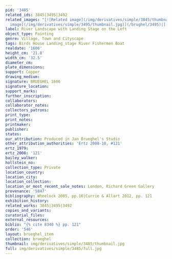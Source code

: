```yaml
---
pid: '3485'
related_ids: 3845|3495|3492
related_images: "[![Related image](/img/derivatives/simple/3845/thumbnail.jpg)](/brughel/3845)|[![Related
  image](/img/derivatives/simple/3495/thumbnail.jpg)](/brughel/3495)|[![Related image](/img/derivatives/simple/3492/thumbnail.jpg)](/brughel/3492)"
label: River Landscape with Landing Stage on the Left
object_type: Painting
genre: Village, Town and Cityscape
tags: Birds House Landing_stage River Fishermen Boat
realdate: '1606'
height_cm: '21.8'
width_cm: '32.5'
diameter_cm: 
plate_dimensions: 
support: Copper
drawing_medium: 
signature: BRUEGHEL 1606
signature_location: 
support_marks: 
further_inscription: 
collaborators: 
collaborator_notes: 
collectors_patrons: 
print_type: 
print_notes: 
printmaker: 
publisher: 
states: 
our_attribution: Produced in Jan Brueghel's Studio
other_attribution_authorities: 'Ertz 2008-10, #121'
ertz_1979: 
ertz_2008: '121'
bailey_walker: 
hollstein_no: 
collection_type: Private
location_country: 
location_city: 
location_collection: 
location_or_most_recent_sale_notes: London, Richard Green Gallery
provenance: '5847'
bibliography: Wheelock 2005, pp.16|Currie & Allart 2012, pp. 121
exhibition_history: 
related_works: 3845|3495|3492
copies_and_variants: 
curatorial_files: 
external_resources: 
biblio: "{% cite 8340 %} pp. 121"
order: '546'
layout: brueghel_item
collection: brueghel
thumbnail: img/derivatives/simple/3485/thumbnail.jpg
full: img/derivatives/simple/3485/full.jpg
---
```

